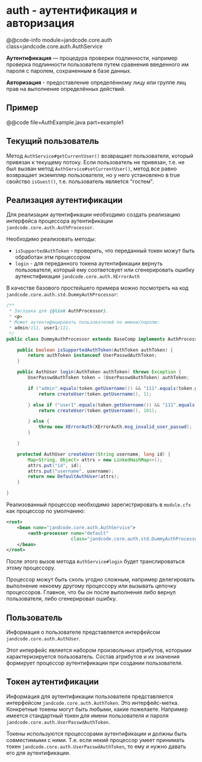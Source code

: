 
auth - аутентификация и авторизация
===================================

@@code-info
    module=jandcode.core.auth
    class=jandcode.core.auth.AuthService

**Аутентификация** — процедура проверки подлинности, например проверка подлинности 
пользователя путем сравнения введенного им пароля с паролем, сохраненным в базе данных.

**Авторизация** - предоставление определённому лицу или группе лиц прав на 
выполнение определённых действий.
    
Пример
------

@@code file=AuthExample.java part=example1
      
        
Текущий пользователь
--------------------

Метод `AuthService#getCurrentUser()` возвращает пользователя, который привязан к текущему
потоку. Если пользователь не привязан, т.е. не был вызван метод 
`AuthService#setCurrentUser()`, метод все равно возвращает экземпляр пользователя,
но у него установлено в true свойство `isGuest()`, т.е. пользователь является "гостем".
          
Реализация аутентификации
-------------------------

Для реализации аутентификации необходимо создать реализацию интерфейса
процессора аутентификации `jandcode.core.auth.AuthProcessor`.

Необходимо реализовать методы:
* `isSupportedAuthToken` - проверить, что переданный токен можут быть обработан 
  этм процессором
* `login` - для переданного токена аутентификации вернуть пользователя, который ему
  соответсвует или сгенерировать ошибку аутенстификации `jandcode.core.auth.XErrorAuth`
  
В качестве базового простейшего примера можно посмотреть на код
`jandcode.core.auth.std.DummyAuthProcessor`:

```java
/**
 * Заглушка для {@link AuthProcessor}.
 * <p>
 * Может аутентифицировать пользователей по имени/паролю:
 * admin/111, user1/111.
 */
public class DummyAuthProcessor extends BaseComp implements AuthProcessor {

    public boolean isSupportedAuthToken(AuthToken authToken) {
        return authToken instanceof UserPasswdAuthToken;
    }

    public AuthUser login(AuthToken authToken) throws Exception {
        UserPasswdAuthToken token = (UserPasswdAuthToken) authToken;

        if ("admin".equals(token.getUsername()) && "111".equals(token.getPasswd())) {
            return createUser(token.getUsername(), 1);

        } else if ("user1".equals(token.getUsername()) && "111".equals(token.getPasswd())) {
            return createUser(token.getUsername(), 101);

        } else {
            throw new XErrorAuth(XErrorAuth.msg_invalid_user_passwd);
        }

    }

    protected AuthUser createUser(String username, long id) {
        Map<String, Object> attrs = new LinkedHashMap<>();
        attrs.put("id", id);
        attrs.put("username", username);
        return new DefaultAuthUser(attrs);
    }

}
```
  
Реализованный процессор необходимо зарегистрировать в `module.cfx` 
как процессор по умолчанию:

```xml
<root>
    <bean name="jandcode.core.auth.AuthService">
        <auth-processor name="default"
                        class="jandcode.core.auth.std.DummyAuthProcessor"/>
    </bean>
</root>
```

После этого вызов метода `AuthService#login` будет транслироваться этому процессору.

Процессор можут быть сколь угодно сложным, например делегировать выполнение некоему 
другому процессору или вызывать цепочку процессоров. Главное, что бы он после выполнения
либо вернул пользователя, либо сгенерировал ошибку.


Пользователь
------------

Информация о пользователе представляется интерфейсом `jandcode.core.auth.AuthUser`.

Этот интерфейс является набором произвольных атрибутов,
которыми характеризируется пользователь. Состав атрибутов и их значения формирует
процессор аутентификации при создании пользователя.


Токен аутентификации
--------------------

Информация для аутентификации пользователя представляется интерфейсом
`jandcode.core.auth.AuthToken`. Это интерфейс-метка. Конкретные токены 
могут быть любыми, какие пожелаете. Например имеется стандартный токен 
для имени пользователя и пароля `jandcode.core.auth.UserPasswdAuthToken`.

Токены используются процессорами аутентификации и должны быть совместимыми с ними.
Т.е. если некий процессор умеет принимать токен `jandcode.core.auth.UserPasswdAuthToken`,
то ему и нужно давать его для аутентификации.

